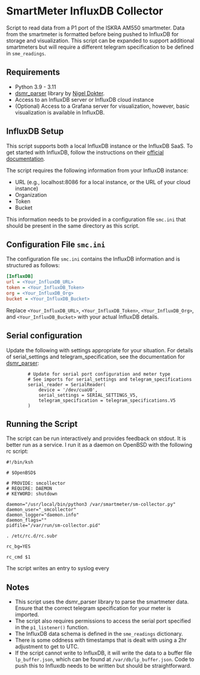 # SmartMeter InfluxDB Collector

Script to read data from a P1 port of the ISKRA AM550 smartmeter. Data from the smartmeter is formatted before being pushed to InfluxDB for storage and visualization. This script can be expanded to support additional smartmeters but will require a different telegram specification to be defined in `sme_readings`. 

## Requirements

- Python 3.9 - 3.11
- [dsmr_parser](https://github.com/ndokter/dsmr_parser) library by [Nigel Dokter](https://github.com/ndokter).
- Access to an InfluxDB server or InfluxDB cloud instance
- (Optional) Access to a Grafana server for visualization, however, basic visualization is available in InfluxDB.

## InfluxDB Setup

This script supports both a local InfluxDB instance or the InfluxDB SaaS. To get started with InfluxDB, follow the instructions on their [official documentation](https://docs.influxdata.com/influxdb/v2.0/get-started/).

The script requires the following information from your InfluxDB instance:

- URL (e.g., localhost:8086 for a local instance, or the URL of your cloud instance)
- Organization
- Token
- Bucket

This information needs to be provided in a configuration file `smc.ini` that should be present in the same directory as this script. 

## Configuration File `smc.ini`

The configuration file `smc.ini` contains the InfluxDB information and is structured as follows:

```ini
[InfluxDB]
url = <Your_InfluxDB_URL>
token = <Your_InfluxDB_Token>
org = <Your_InfluxDB_Org>
bucket = <Your_InfluxDB_Bucket>
```

Replace `<Your_InfluxDB_URL>`, `<Your_InfluxDB_Token>`, `<Your_InfluxDB_Org>`, and `<Your_InfluxDB_Bucket>` with your actual InfluxDB details.

## Serial configuration

Update the following with settings appropriate for your situation. For details of serial_settings and telegram_specification, see the documentation for [dsmr_parser](https://github.com/ndokter/dsmr_parser): 

```
        # Update for serial port configuration and meter type
        # See imports for serial_settings and telegram_specifications
        serial_reader = SerialReader(
            device = '/dev/cuaU0',
            serial_settings = SERIAL_SETTINGS_V5,
            telegram_specification = telegram_specifications.V5
        )
```

## Running the Script

The script can be run interactively and provides feedback on stdout. It is better run as a service. I run it as a daemon on OpenBSD with the following rc script:

```
#!/bin/ksh

# $OpenBSD$

# PROVIDE: smcollector
# REQUIRE: DAEMON
# KEYWORD: shutdown

daemon="/usr/local/bin/python3 /var/smartmeter/sm-collector.py"
daemon_user="_smcollector"
daemon_logger="daemon.info"
daemon_flags=""
pidfile="/var/run/sm-collector.pid"

. /etc/rc.d/rc.subr

rc_bg=YES

rc_cmd $1
```
The script writes an entry to syslog every 
## Notes

- This script uses the dsmr_parser library to parse the smartmeter data. Ensure that the correct telegram specification for your meter is imported.
- The script also requires permissions to access the serial port specified in the `p1_listener()` function.
- The InfluxDB data schema is defined in the `sme_readings` dictionary. 
- There is some oddness with timestamps that is dealt with using a 2hr adjustment to get to UTC. 
- If the script cannot write to InfluxDB, it will write the data to a buffer file `lp_buffer.json`, which can be found at `/var/db/lp_buffer.json`. Code to push this to Influxdb needs to be written but should be straightforward. 


